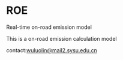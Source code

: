 # ROE
Real-time on-road emission model

This is a on-road emission calculation model

contact:wuluolin@mail2.sysu.edu.cn
